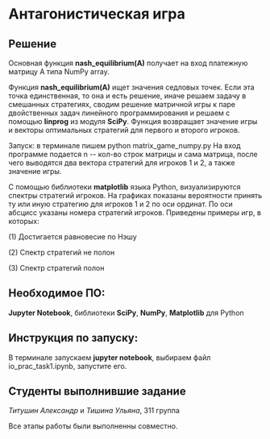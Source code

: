# Антагонистическая игра

## Решение

Основная функция **nash_equilibrium(A)** получает на вход платежную матрицу А типа NumPy array. 

Функция **nash_equilibrium(A)** ищет значения седловых точек. Если эта точка единственная, то она и есть решение, иначе решаем задачу в смешанных стратегиях, сводим решение матричной игры к паре двойственных задач линейного программирования и решаем с помощью **linprog** из модуля **SciPy**. Функция возвращает значение игры и векторы оптимальных стратегий для первого и второго игроков.

Запуск: в терминале пишем python matrix_game_numpy.py
На вход программе подается n -- кол-во строк матрицы и сама матрица, после чего выводятся два вектора стратегий для игроков 1 и 2, а также значение игры.


С помощью библиотеки **matplotlib** языка Python, визуализируются спектры стратегий игроков. На графиках показаны вероятности принять ту или иную стратегию для игроков 1 и 2 по оси ординат. По оси абсцисс указаны номера стратегий игроков. Приведены примеры игр, в которых:

 (1) Достигается равновесие по Нэшу

 (2) Спектр стратегий не полон

 (3) Спектр стратегий полон


## Необходимое ПО:
**Jupyter Notebook**, библиотеки **SciPy**, **NumPy**, **Matplotlib** для Python

## Инструкция по запуску:
В терминале запускаем **jupyter notebook**, выбираем файл io_prac_task1.ipynb, запустите его.

## Студенты выполнившие задание
*Титушин Александр* и *Тишина Ульяна*, 311 группа

Все этапы работы были выполненны совместно.
